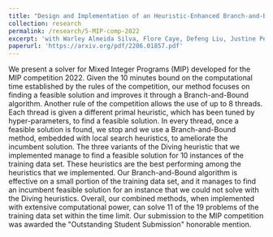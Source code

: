 ```yaml
---
title: "Design and Implementation of an Heuristic-Enhanced Branch-and-Bound Solver for MILP"
collection: research
permalink: /research/5-MIP-comp-2022
excerpt: 'with Warley Almeida Silva, Flore Caye, Defeng Liu, Justine Pepin, Carl Perreault-Lafleur, William St-Arnaud. Outstanding Student Submission at MIP Competition 2021. Presented at MIP 2021.'
paperurl: 'https://arxiv.org/pdf/2206.01857.pdf'
---
```


We present a solver for Mixed Integer Programs (MIP) developed for the MIP competition 2022. 
Given the 10 minutes bound on the computational time established by the rules of the competition, our method focuses on finding a feasible solution and improves it through a Branch-and-Bound algorithm. 
Another rule of the competition allows the use of up to 8 threads. 
Each thread is given a different primal heuristic, which has been tuned by hyper-parameters, to find a feasible solution. 
In every thread, once a feasible solution is found, we stop and we use a Branch-and-Bound method, embedded with local search heuristics, to ameliorate the incumbent solution. 
The three variants of the Diving heuristic that we implemented manage to find a feasible solution for 10 instances of the training data set. 
These heuristics are the best performing among the heuristics that we implemented. 
Our Branch-and-Bound algorithm is effective on a small portion of the training data set, and it manages to find an incumbent feasible solution for an instance that we could not solve with the Diving heuristics. 
Overall, our combined methods, when implemented with extensive computational power, can solve 11 of the 19 problems of the training data set within the time limit. 
Our submission to the MIP competition was awarded the "Outstanding Student Submission" honorable mention.
